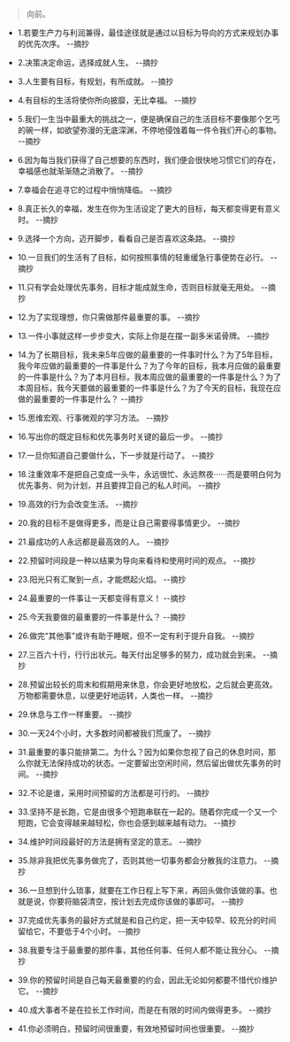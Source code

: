 >向前。

- 1.若要生产力与利润兼得，最佳途径就是通过以目标为导向的方式来规划办事的优先次序。 --摘抄

- 2.决策决定命运，选择成就人生。 --摘抄

- 3.人生要有目标，有规划，有所成就。 --摘抄

- 4.有目标的生活将使你所向披靡，无比幸福。 --摘抄

- 5.我们一生当中最重大的挑战之一，便是确保自己的生活目标不要像那个乞丐的碗一样，如欲望弥漫的无底深渊，不停地侵蚀着每一件令我们开心的事物。 --摘抄

- 6.因为每当我们获得了自己想要的东西时，我们便会很快地习惯它们的存在，幸福感也就渐渐随之消散了。 --摘抄

- 7.幸福会在追寻它的过程中悄悄降临。 --摘抄

- 8.真正长久的幸福，发生在你为生活设定了更大的目标，每天都变得更有意义时。 --摘抄

- 9.选择一个方向，迈开脚步，看看自己是否喜欢这条路。 --摘抄

- 10.一旦我们的生活有了目标，如何按照事情的轻重缓急行事便势在必行。 --摘抄

- 11.只有学会处理优先事务，目标才能成就生命，否则目标就毫无用处。 --摘抄

- 12.为了实现理想，你只需做那件最重要的事。 --摘抄

- 13.一件小事就这样一步步变大，实际上你是在摆一副多米诺骨牌。 --摘抄

- 14.为了长期目标，我未来5年应做的最重要的一件事时什么？为了5年目标，我今年应做的最重要的一件事是什么？为了今年的目标，我本月应做的最重要的一件事是什么？为了本月目标，我本周应做的最重要的一件事是什么？为了本周目标，我今天要做的最重要的一件事是什么？为了今天的目标，我现在应做的最重要的一件事是什么？ --摘抄

- 15.思维宏观、行事微观的学习方法。 --摘抄

- 16.写出你的既定目标和优先事务时关键的最后一步。 --摘抄

- 17.一旦你知道自己要做什么，下一步就是行动了。 --摘抄

- 18.注重效率不是把自己变成一头牛，永远很忙、永远熬夜······而是要明白何为优先事务、何为计划，并且要捍卫自己的私人时间。 --摘抄

- 19.高效的行为会改变生活。 --摘抄

- 20.我的目标不是做得更多，而是让自己需要得事情更少。 --摘抄

- 21.最成功的人永远都是最高效的人。 --摘抄

- 22.预留时间段是一种以结果为导向来看待和使用时间的观点。 --摘抄

- 23.阳光只有汇聚到一点，才能燃起火焰。 --摘抄

- 24.最重要的一件事让一天都变得有意义！ --摘抄

- 25.今天我要做的最重要的一件事是什么？ --摘抄

- 26.做完“其他事”或许有助于睡眠，但不一定有利于提升自我。 --摘抄

- 27.三百六十行，行行出状元。每天付出足够多的努力，成功就会到来。 --摘抄

- 28.预留出较长的周末和假期用来休息，你会更好地放松，之后就会更高效。万物都需要休息，以便更好地运转，人类也一样。 --摘抄

- 29.休息与工作一样重要。 --摘抄

- 30.一天24个小时，大多数时间都被我们荒废了。 --摘抄

- 31.最重要的事只能排第二。为什么？因为如果你忽视了自己的休息时间，那么你就无法保持成功的状态。一定要留出空闲时间，然后留出做优先事务的时间。 --摘抄

- 32.不论是谁，采用时间预留的方法都是可行的。 --摘抄

- 33.坚持不是长跑，它是由很多个短跑串联在一起的。随着你完成一个又一个短跑，它会变得越来越轻松，你也会感到越来越有动力。 --摘抄

- 34.维护时间段最好的方法是拥有坚定的意志。 --摘抄

- 35.除非我把优先事务做完了，否则其他一切事务都会分散我的注意力。 --摘抄

- 36.一旦想到什么琐事，就要在工作日程上写下来，再回头做你该做的事。也就是说，你要将脑袋清空，按计划去完成你该做的事即可。 --摘抄

- 37.完成优先事务的最好方式就是和自己约定，把一天中较早、较充分的时间留给它，不要低于4个小时。 --摘抄

- 38.我要专注于最重要的那件事，其他任何事、任何人都不能让我分心。 --摘抄

- 39.你的预留时间是自己每天最重要的约会，因此无论如何都要不惜代价维护它。 --摘抄

- 40.成大事者不是在拉长工作时间，而是在有限的时间内做得更多。 --摘抄

- 41.你必须明白，预留时间很重要，有效地预留时间也很重要。 --摘抄
